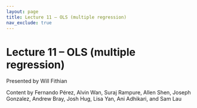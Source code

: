 ```yaml
---
layout: page
title: Lecture 11 – OLS (multiple regression)
nav_exclude: true
---
```


# Lecture 11 – OLS (multiple regression)

Presented by Will Fithian

Content by Fernando Pérez, Alvin Wan, Suraj Rampure, Allen Shen, Joseph Gonzalez, Andrew Bray, Josh Hug, Lisa Yan, Ani Adhikari, and Sam Lau


